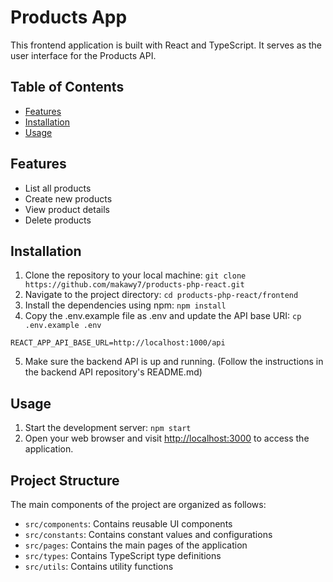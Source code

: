 # Products App

This frontend application is built with React and TypeScript. It serves as the user interface for the Products API.

## Table of Contents

- [Features](#features)
- [Installation](#installation)
- [Usage](#usage)

## Features

- List all products
- Create new products
- View product details
- Delete products

## Installation

1. Clone the repository to your local machine:
   `git clone https://github.com/makawy7/products-php-react.git`
2. Navigate to the project directory:
   `cd products-php-react/frontend`
3. Install the dependencies using npm:
   `npm install`
4. Copy the .env.example file as .env and update the API base URI:
   `cp .env.example .env`

```int
REACT_APP_API_BASE_URL=http://localhost:1000/api
```

5. Make sure the backend API is up and running. (Follow the instructions in the backend API repository's README.md)

## Usage

1. Start the development server:
   `npm start`
2. Open your web browser and visit [http://localhost:3000](http://localhost:3000) to access the application.

## Project Structure

The main components of the project are organized as follows:

- `src/components`: Contains reusable UI components
- `src/constants`: Contains constant values and configurations
- `src/pages`: Contains the main pages of the application
- `src/types`: Contains TypeScript type definitions
- `src/utils`: Contains utility functions
